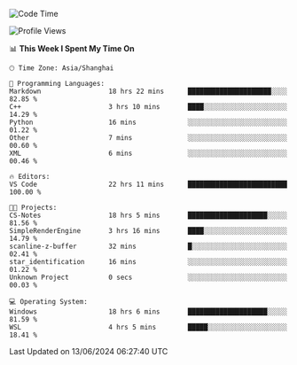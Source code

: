 <!--START_SECTION:waka-->
![Code Time](http://img.shields.io/badge/Code%20Time-1%2C773%20hrs%207%20mins-blue)

![Profile Views](http://img.shields.io/badge/Profile%20Views-4-blue)

📊 **This Week I Spent My Time On** 

```text
🕑︎ Time Zone: Asia/Shanghai

💬 Programming Languages: 
Markdown                 18 hrs 22 mins      █████████████████████░░░░   82.85 % 
C++                      3 hrs 10 mins       ████░░░░░░░░░░░░░░░░░░░░░   14.29 % 
Python                   16 mins             ░░░░░░░░░░░░░░░░░░░░░░░░░   01.22 % 
Other                    7 mins              ░░░░░░░░░░░░░░░░░░░░░░░░░   00.60 % 
XML                      6 mins              ░░░░░░░░░░░░░░░░░░░░░░░░░   00.46 % 

🔥 Editors: 
VS Code                  22 hrs 11 mins      █████████████████████████   100.00 % 

🐱‍💻 Projects: 
CS-Notes                 18 hrs 5 mins       ████████████████████░░░░░   81.56 % 
SimpleRenderEngine       3 hrs 16 mins       ████░░░░░░░░░░░░░░░░░░░░░   14.79 % 
scanline-z-buffer        32 mins             █░░░░░░░░░░░░░░░░░░░░░░░░   02.41 % 
star_identification      16 mins             ░░░░░░░░░░░░░░░░░░░░░░░░░   01.22 % 
Unknown Project          0 secs              ░░░░░░░░░░░░░░░░░░░░░░░░░   00.03 % 

💻 Operating System: 
Windows                  18 hrs 6 mins       ████████████████████░░░░░   81.59 % 
WSL                      4 hrs 5 mins        █████░░░░░░░░░░░░░░░░░░░░   18.41 % 
```


 Last Updated on 13/06/2024 06:27:40 UTC
<!--END_SECTION:waka-->